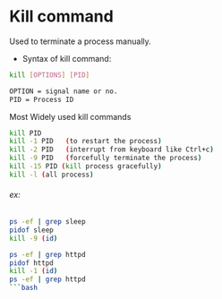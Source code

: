 # Kill command

Used to terminate a process manually.

* Syntax of kill command:
```bash
kill [OPTIONS] [PID]
```
```bash
OPTION = signal name or no.
PID = Process ID
```
Most Widely used kill commands
```bash
kill PID
kill -1 PID   (to restart the process)
kill -2 PID   (interrupt from keyboard like Ctrl+c)
kill -9 PID   (forcefully terminate the process)
kill -15 PID (kill process gracefully)
kill -l (all process)
```
###### ex:
```bash
ps -ef | grep sleep
pidof sleep
kill -9 (id)
```
```bash
ps -ef | grep httpd
pidof httpd
kill -1 (id)
ps -ef | grep httpd
```bash
